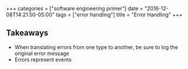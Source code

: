 +++
categories = ["software engineering primer"]
date = "2016-12-08T14:21:50-05:00"
tags = ["error handling"]
title = "Error Handling"
+++
## Takeaways
* When translating errors from one type to another, be sure to log the original
  error message
* Errors represent events
